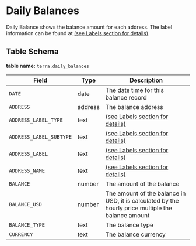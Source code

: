 # Daily Balances

Daily Balance shows the balance amount for each address. The label information can be found at [(see Labels section for details)](../../../address-tags-and-labels/labels/).&#x20;

## Table Schema

**table name:** `terra.daily_balances`

| Field                   | Type    | Description                                                                                        |
| ----------------------- | ------- | -------------------------------------------------------------------------------------------------- |
| `DATE`                  | date    | The date time for this balance record                                                              |
| `ADDRESS`               | address | The balance address                                                                                |
| `ADDRESS_LABEL_TYPE`    | text    | [(see Labels section for details)](../../../address-tags-and-labels/labels/)                       |
| `ADDRESS_LABEL_SUBTYPE` | text    | [(see Labels section for details)](../../../address-tags-and-labels/labels/)                       |
| `ADDRESS_LABEL`         | text    | [(see Labels section for details)](../../../address-tags-and-labels/labels/)                       |
| `ADDRESS_NAME`          | text    | [(see Labels section for details)](../../../address-tags-and-labels/labels/)                       |
| `BALANCE`               | number  | The amount of the balance                                                                          |
| `BALANCE_USD`           | number  | The amount of the balance in USD, it is calculated by the hourly price multiple the balance amount |
| `BALANCE_TYPE`          | text    | The balance type                                                                                   |
| `CURRENCY`              | text    | The balance currency                                                                               |

